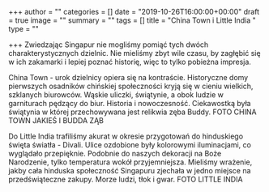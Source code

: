 +++
author = ""
categories = []
date = "2019-10-26T16:00:00+00:00"
draft = true
image = ""
summary = ""
tags = []
title = "China Town i Little India "
type = ""

+++
Zwiedzając Singapur nie mogliśmy pomiąć tych dwóch charakterystycznych dzielnic. Nie mieliśmy zbyt wile czasu, by zagłębić się w ich zakamarki i lepiej poznać historię, więc to tylko pobieżna impresja.

China Town - urok dzielnicy opiera się na kontraście.  Historyczne domy pierwszych osadników chińskiej społeczności kryją się w cieniu wielkich, szklanych biurowców. Wąskie uliczki, świątynie, a obok ludzie w garniturach pędzący do biur. Historia i nowoczesność. Ciekawostką była świątynia w której przechowywana jest relikwia zęba Buddy. FOTO CHINA TOWN JAKIEŚ I BUDDA ZĄB

Do Little India trafiliśmy akurat w okresie przygotowań do hinduskiego święta światła - Divali. Ulice ozdobione były kolorowymi iluminacjami, co wyglądało przepięknie. Podobnie do naszych dekoracji na Boże Narodzenie, tylko temperatura wokół przyjemniejsza. Mieliśmy wrażenie, jakby cała hinduska społeczność Singapuru zjechała w jedno miejsce na przedświąteczne zakupy. Morze ludzi, tłok i gwar. FOTO LITTLE INDIA